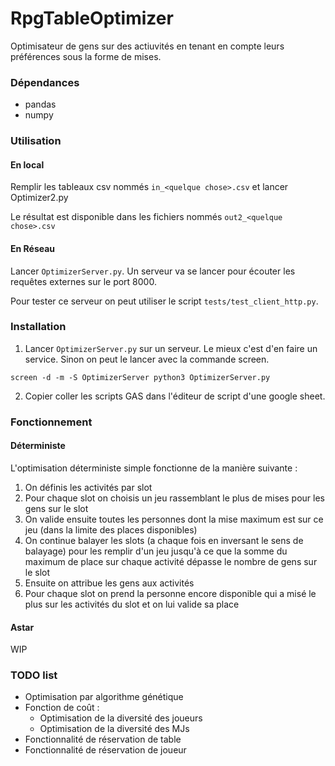 # RpgTableOptimizer

Optimisateur de gens sur des actiuvités en tenant en compte leurs préférences sous la forme de mises.

### Dépendances

- pandas
- numpy

### Utilisation

#### En local

Remplir les tableaux csv nommés `in_<quelque chose>.csv` et lancer Optimizer2.py

Le résultat est disponible dans les fichiers nommés `out2_<quelque chose>.csv`

#### En Réseau

Lancer `OptimizerServer.py`. Un serveur va se lancer pour écouter les requêtes externes sur le port 8000.

Pour tester ce serveur on peut utiliser le script `tests/test_client_http.py`. 

### Installation

1. Lancer `OptimizerServer.py` sur un serveur. Le mieux c'est d'en faire un service. Sinon on peut le lancer avec la commande screen.
```
screen -d -m -S OptimizerServer python3 OptimizerServer.py
```
2. Copier coller les scripts GAS dans l'éditeur de script d'une google sheet.

### Fonctionnement

#### Déterministe

L'optimisation déterministe simple fonctionne de la manière suivante : 
1. On définis les activités par slot
  1. Pour chaque slot on choisis un jeu rassemblant le plus de mises pour les gens sur le slot
  2. On valide ensuite toutes les personnes dont la mise maximum est sur ce jeu (dans la limite des places disponibles)
  3. On continue balayer les slots (a chaque fois en inversant le sens de balayage) pour les remplir d'un jeu jusqu'à ce que la somme du maximum de place sur chaque activité dépasse le nombre de gens sur le slot
2. Ensuite on attribue les gens aux activités
  1. Pour chaque slot on prend la personne encore disponible qui a misé le plus sur les activités du slot et on lui valide sa place

#### Astar

WIP

### TODO list

- Optimisation par algorithme génétique
- Fonction de coût : 
  - Optimisation de la diversité des joueurs
  - Optimisation de la diversité des MJs
- Fonctionnalité de réservation de table
- Fonctionnalité de réservation de joueur
